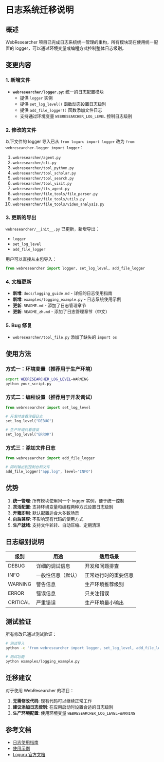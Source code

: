# 日志系统迁移说明

## 概述

WebResearcher 项目已完成日志系统统一管理的重构，所有模块现在使用统一配置的 logger，可以通过环境变量或编程方式控制整体日志级别。

## 变更内容

### 1. 新增文件

- **`webresearcher/logger.py`**: 统一的日志配置模块
  - 提供 `logger` 实例
  - 提供 `set_log_level()` 函数动态设置日志级别
  - 提供 `add_file_logger()` 函数添加文件日志
  - 支持通过环境变量 `WEBRESEARCHER_LOG_LEVEL` 控制日志级别

### 2. 修改的文件

以下文件的 logger 导入已从 `from loguru import logger` 改为 `from webresearcher.logger import logger`：

1. `webresearcher/agent.py`
2. `webresearcher/cli.py`
3. `webresearcher/tool_python.py`
4. `webresearcher/tool_scholar.py`
5. `webresearcher/tool_search.py`
6. `webresearcher/tool_visit.py`
7. `webresearcher/tts_agent.py`
8. `webresearcher/file_tools/file_parser.py`
9. `webresearcher/file_tools/utils.py`
10. `webresearcher/file_tools/video_analysis.py`

### 3. 更新的导出

`webresearcher/__init__.py` 已更新，新增导出：
- `logger`
- `set_log_level`
- `add_file_logger`

用户可以直接从主包导入：
```python
from webresearcher import logger, set_log_level, add_file_logger
```

### 4. 文档更新

- **新增**: `docs/logging_guide.md` - 详细的日志使用指南
- **新增**: `examples/logging_example.py` - 日志系统使用示例
- **更新**: `README.md` - 添加了日志管理章节
- **更新**: `README_zh.md` - 添加了日志管理章节（中文）

### 5. Bug 修复

- `webresearcher/tool_file.py` 添加了缺失的 `import os`

## 使用方法

### 方式一：环境变量（推荐用于生产环境）

```bash
export WEBRESEARCHER_LOG_LEVEL=WARNING
python your_script.py
```

### 方式二：编程设置（推荐用于开发调试）

```python
from webresearcher import set_log_level

# 开发时查看详细日志
set_log_level("DEBUG")

# 生产环境只看错误
set_log_level("ERROR")
```

### 方式三：添加文件日志

```python
from webresearcher import add_file_logger

# 同时输出到控制台和文件
add_file_logger("app.log", level="INFO")
```

## 优势

1. **统一管理**: 所有模块使用同一个 logger 实例，便于统一控制
2. **灵活配置**: 支持环境变量和编程两种方式设置日志级别
3. **开箱即用**: 默认配置适合大多数场景
4. **向后兼容**: 不影响现有代码的使用方式
5. **生产就绪**: 支持文件轮转、自动压缩、定期清理

## 日志级别说明

| 级别 | 用途 | 适用场景 |
|------|------|----------|
| DEBUG | 详细的调试信息 | 开发和问题排查 |
| INFO | 一般性信息（默认） | 正常运行时的重要信息 |
| WARNING | 警告信息 | 生产环境推荐级别 |
| ERROR | 错误信息 | 只关注错误 |
| CRITICAL | 严重错误 | 生产环境最小输出 |

## 测试验证

所有修改已通过测试验证：

```bash
# 测试导入
python -c "from webresearcher import logger, set_log_level, add_file_logger; print('OK')"

# 测试功能
python examples/logging_example.py
```

## 迁移建议

对于使用 WebResearcher 的项目：

1. **无需修改代码**: 现有代码可以继续正常工作
2. **建议添加日志控制**: 在应用启动时设置合适的日志级别
3. **生产环境配置**: 使用环境变量 `WEBRESEARCHER_LOG_LEVEL=WARNING`

## 参考文档

- [日志使用指南](./docs/logging_guide.md)
- [使用示例](./examples/logging_example.py)
- [Loguru 官方文档](https://loguru.readthedocs.io/)

